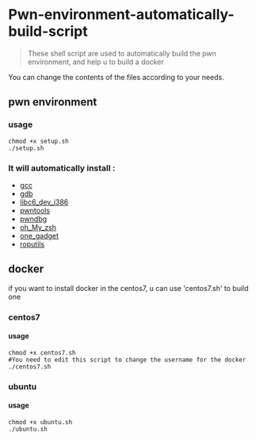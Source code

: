 # Pwn-environment-automatically-build-script

> These shell script are used to automatically build the pwn environment, and help u to build a docker

You can change the contents of the files according to your needs.

## pwn environment

### usage
```
chmod +x setup.sh
./setup.sh
```

### It will automatically install :
* [gcc](https://gcc.gnu.org/)
* [gdb](https://www.gnu.org/software/gdb/)
* [libc6_dev_i386](https://pkgs.org/download/libc6-dev-i386)
* [pwntools](https://github.com/Gallopsled/pwntools.git/)
* [pwndbg](https://github.com/pwndbg/pwndbg/)
* [oh_My_zsh](https://ohmyz.sh/)
* [one_gadget](https://github.com/david942j/one_gadget.git)
* [roputils](https://github.com/inaz2/roputils.git)

## docker
if you want to install docker in the centos7, u can use 'centos7.sh' to build one

### centos7

#### usage
```
chmod +x centos7.sh
#You need to edit this script to change the username for the docker
./centos7.sh
```

### ubuntu
#### usage
```
chmod +x ubuntu.sh
./ubuntu.sh
```
